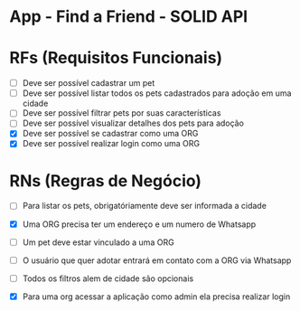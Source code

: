 # App - Find a Friend - SOLID API

# RFs (Requisitos Funcionais)

- [ ] Deve ser possível cadastrar um pet
- [ ] Deve ser possível listar todos os pets cadastrados para adoção em uma cidade
- [ ] Deve ser possível filtrar pets por suas características
- [ ] Deve ser possível visualizar detalhes dos pets para adoção
- [x] Deve ser possível se cadastrar como uma ORG
- [x] Deve ser possível realizar login como uma ORG

# RNs (Regras de Negócio)

- [ ] Para listar os pets, obrigatóriamente deve ser informada a cidade
- [x] Uma ORG precisa ter um endereço e um numero de Whatsapp
- [ ] Um pet deve estar vinculado a uma ORG
- [ ] O usuário que quer adotar entrará em contato com a ORG via Whatsapp
- [ ] Todos os filtros alem de cidade são opcionais
- [x] Para uma org acessar a aplicação como admin ela precisa realizar login

